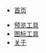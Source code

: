 * [首页](/)
<!-- * [UI设计器](https://www.blogui.cn/design/index.html ':target=_blank') -->
* [预览工具](https://www.blogui.cn/design/view.html ':target=_blank')
* [图标工具](https://www.blogui.cn/design/icons.html ':target=_blank')
* [关于](/_about.md)